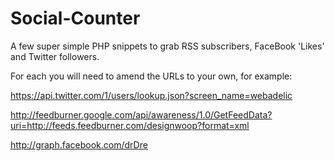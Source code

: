 Social-Counter
============================

A few super simple PHP snippets to grab RSS subscribers, FaceBook 'Likes' and Twitter followers.

For each you will need to amend the URLs to your own, for example: 

https://api.twitter.com/1/users/lookup.json?screen_name=webadelic

http://feedburner.google.com/api/awareness/1.0/GetFeedData?uri=http://feeds.feedburner.com/designwoop?format=xml

http://graph.facebook.com/drDre
